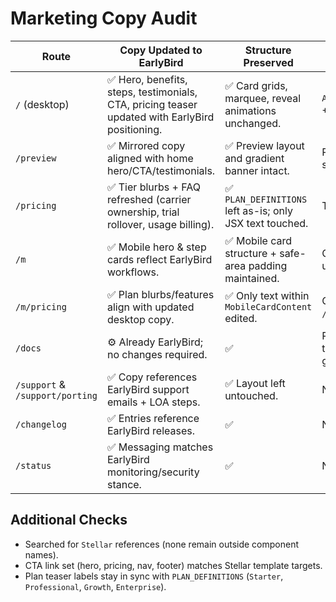 # Marketing Copy Audit

| Route | Copy Updated to EarlyBird | Structure Preserved | Notes |
|-------|---------------------------|---------------------|-------|
| `/` (desktop) | ✅ Hero, benefits, steps, testimonials, CTA, pricing teaser updated with EarlyBird positioning. | ✅ Card grids, marquee, reveal animations unchanged. | `AuthModalTriggerButton` + `LogoBadge` untouched. |
| `/preview` | ✅ Mirrored copy aligned with home hero/CTA/testimonials. | ✅ Preview layout and gradient banner intact. | Pricing teaser uses same plan labels. |
| `/pricing` | ✅ Tier blurbs + FAQ refreshed (carrier ownership, trial rollover, usage billing). | ✅ `PLAN_DEFINITIONS` left as-is; only JSX text touched. | Tooltip hints preserved. |
| `/m` | ✅ Mobile hero & step cards reflect EarlyBird workflows. | ✅ Mobile card structure + safe-area padding maintained. | CTA destinations unchanged. |
| `/m/pricing` | ✅ Plan blurbs/features align with updated desktop copy. | ✅ Only text within `MobileCardContent` edited. | CTA remains `/m/dashboard/billing`. |
| `/docs` | ⚙️ Already EarlyBird; no changes required. | ✅ | References managed telephony + security guardrails. |
| `/support` & `/support/porting` | ✅ Copy references EarlyBird support emails + LOA steps. | ✅ Layout left untouched. | No new assets. |
| `/changelog` | ✅ Entries reference EarlyBird releases. | ✅ | No edits needed. |
| `/status` | ✅ Messaging matches EarlyBird monitoring/security stance. | ✅ | No changes needed. |

## Additional Checks
- Searched for `Stellar` references (none remain outside component names).
- CTA link set (hero, pricing, nav, footer) matches Stellar template targets.
- Plan teaser labels stay in sync with `PLAN_DEFINITIONS` (`Starter`, `Professional`, `Growth`, `Enterprise`).
